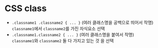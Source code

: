 # CSS class





- `.classname1 .classname2 { ... }` (여러 클래스명을 공백으로 띄어서 작명)  
  `classname1`에서  `classname2`를 가진 자식요소 선택
- `.classname1.classname2 { ... }`  (여러 클래스명을 붙여서 작명)  
  `classname1`와 `classname2` 둘 다 가지고 있는 것 을 선택
  